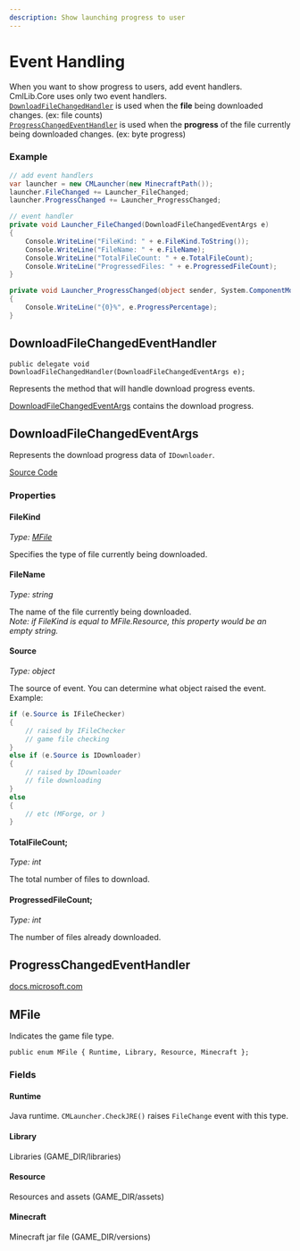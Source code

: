 ```yaml
---
description: Show launching progress to user
---
```


# Event Handling

When you want to show progress to users, add event handlers.\
CmlLib.Core uses only two event handlers.\
[`DownloadFileChangedHandler`](Handling-Events.md#DownloadFileChangedEventHandler) is used when the **file** being downloaded changes. (ex: file counts)\
[`ProgressChangedEventHandler`](https://docs.microsoft.com/en-us/dotnet/api/system.componentmodel.progresschangedeventhandler?view=netcore-3.1) is used when the **progress** of the file currently being downloaded changes. (ex: byte progress)

### Example

```csharp
// add event handlers
var launcher = new CMLauncher(new MinecraftPath());
launcher.FileChanged += Launcher_FileChanged;
launcher.ProgressChanged += Launcher_ProgressChanged;
```

```csharp
// event handler
private void Launcher_FileChanged(DownloadFileChangedEventArgs e)
{
    Console.WriteLine("FileKind: " + e.FileKind.ToString());
    Console.WriteLine("FileName: " + e.FileName);
    Console.WriteLine("TotalFileCount: " + e.TotalFileCount);
    Console.WriteLine("ProgressedFiles: " + e.ProgressedFileCount);
}

private void Launcher_ProgressChanged(object sender, System.ComponentModel.ProgressChangedEventArgs e)
{
    Console.WriteLine("{0}%", e.ProgressPercentage);
}
```

## DownloadFileChangedEventHandler

`public delegate void DownloadFileChangedHandler(DownloadFileChangedEventArgs e);`

Represents the method that will handle download progress events.

[DownloadFileChangedEventArgs](Handling-Events.md#DownloadFileChangedEventArgs) contains the download progress.

## DownloadFileChangedEventArgs

Represents the download progress data of `IDownloader`.

[Source Code](https://github.com/CmlLib/CmlLib.Core/blob/master/CmlLib/Core/Downloader/DownloadFileChangedEventArgs.cs)

### Properties

#### FileKind

_Type:_ [_MFile_](Handling-Events.md#MFile)

Specifies the type of file currently being downloaded.

#### FileName

_Type: string_

The name of the file currently being downloaded.\
_Note: if FileKind is equal to MFile.Resource, this property would be an empty string._

#### Source

_Type: object_

The source of event. You can determine what object raised the event.\
Example:

```csharp
if (e.Source is IFileChecker)
{
    // raised by IFileChecker
    // game file checking
}
else if (e.Source is IDownloader)
{
    // raised by IDownloader
    // file downloading
}
else
{
    // etc (MForge, or )
}
```

#### TotalFileCount;

_Type: int_

The total number of files to download.

#### ProgressedFileCount;

_Type: int_

The number of files already downloaded.

## ProgressChangedEventHandler

[docs.microsoft.com](https://docs.microsoft.com/en-us/dotnet/api/system.componentmodel.progresschangedeventhandler?view=netcore-3.1)

## MFile

Indicates the game file type.

`public enum MFile { Runtime, Library, Resource, Minecraft };`

### Fields

#### Runtime

Java runtime. `CMLauncher.CheckJRE()` raises `FileChange` event with this type.

#### Library

Libraries (GAME\_DIR/libraries)

#### Resource

Resources and assets (GAME\_DIR/assets)

#### Minecraft

Minecraft jar file (GAME\_DIR/versions)
